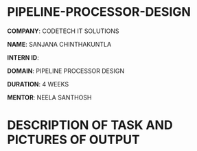 # PIPELINE-PROCESSOR-DESIGN

**COMPANY**: CODETECH IT SOLUTIONS

**NAME**: SANJANA CHINTHAKUNTLA

**INTERN ID**: 

**DOMAIN**: PIPELINE PROCESSOR DESIGN

**DURATION**: 4 WEEKS

**MENTOR**: NEELA SANTHOSH

# DESCRIPTION OF TASK AND PICTURES OF OUTPUT
